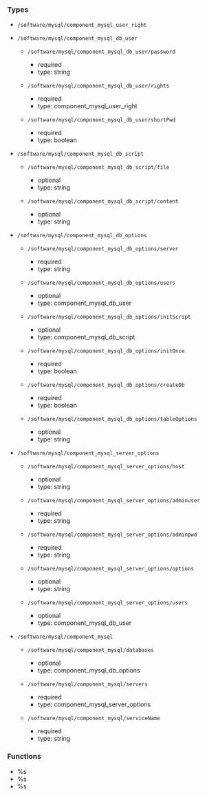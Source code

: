 ### Types

- `/software/mysql/component_mysql_user_right`
- `/software/mysql/component_mysql_db_user`
    - `/software/mysql/component_mysql_db_user/password`
        - required
        - type: string

    - `/software/mysql/component_mysql_db_user/rights`
        - required
        - type: component_mysql_user_right

    - `/software/mysql/component_mysql_db_user/shortPwd`
        - required
        - type: boolean

- `/software/mysql/component_mysql_db_script`
    - `/software/mysql/component_mysql_db_script/file`
        - optional
        - type: string

    - `/software/mysql/component_mysql_db_script/content`
        - optional
        - type: string

- `/software/mysql/component_mysql_db_options`
    - `/software/mysql/component_mysql_db_options/server`
        - required
        - type: string

    - `/software/mysql/component_mysql_db_options/users`
        - optional
        - type: component_mysql_db_user

    - `/software/mysql/component_mysql_db_options/initScript`
        - optional
        - type: component_mysql_db_script

    - `/software/mysql/component_mysql_db_options/initOnce`
        - required
        - type: boolean

    - `/software/mysql/component_mysql_db_options/createDb`
        - required
        - type: boolean

    - `/software/mysql/component_mysql_db_options/tableOptions`
        - optional
        - type: string

- `/software/mysql/component_mysql_server_options`
    - `/software/mysql/component_mysql_server_options/host`
        - optional
        - type: string

    - `/software/mysql/component_mysql_server_options/adminuser`
        - required
        - type: string

    - `/software/mysql/component_mysql_server_options/adminpwd`
        - required
        - type: string

    - `/software/mysql/component_mysql_server_options/options`
        - optional
        - type: string

    - `/software/mysql/component_mysql_server_options/users`
        - optional
        - type: component_mysql_db_user

- `/software/mysql/component_mysql`
    - `/software/mysql/component_mysql/databases`
        - optional
        - type: component_mysql_db_options

    - `/software/mysql/component_mysql/servers`
        - required
        - type: component_mysql_server_options

    - `/software/mysql/component_mysql/serviceName`
        - required
        - type: string
### Functions
  - %s
  - %s
  - %s
